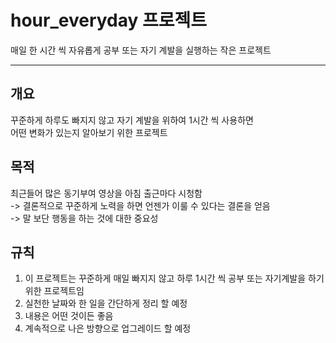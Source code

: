 # hour_everyday 프로젝트
매일 한 시간 씩 자유롭게 공부 또는 자기 계발을 실행하는 작은 프로젝트

---

## 개요
꾸준하게 하루도 빠지지 않고 자기 계발을 위하여 1시간 씩 사용하면  
어떤 변화가 있는지 알아보기 위한 프로젝트 


## 목적
최근들어 많은 동기부여 영상을 아침 출근마다 시청함  
-> 결론적으로 꾸준하게 노력을 하면 언젠가 이룰 수 있다는 결론을 얻음  
-> 말 보단 행동을 하는 것에 대한 중요성 


## 규칙
1. 이 프로젝트는 꾸준하게 매일 빠지지 않고 하루 1시간 씩 공부 또는
자기계발을 하기 위한 프로젝트임
2. 실천한 날짜와 한 일을 간단하게 정리 할 예정
3. 내용은 어떤 것이든 좋음 
4. 계속적으로 나은 방향으로 업그레이드 할 예정
